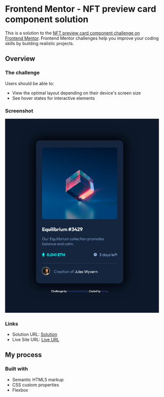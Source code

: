 # Frontend Mentor - NFT preview card component solution

This is a solution to the [NFT preview card component challenge on Frontend Mentor](https://www.frontendmentor.io/challenges/nft-preview-card-component-SbdUL_w0U). Frontend Mentor challenges help you improve your coding skills by building realistic projects. 

## Overview

### The challenge

Users should be able to:

- View the optimal layout depending on their device's screen size
- See hover states for interactive elements

### Screenshot

![](images/screenshot.png)

### Links

- Solution URL: [Solution](https://www.frontendmentor.io/solutions/nft-preview-card-component-challenge-mxs02w7Fnm)
- Live Site URL: [Live URL](https://zwiro.github.io/nft-preview-card-component-challenge/)

## My process

### Built with

- Semantic HTML5 markup
- CSS custom properties
- Flexbox
